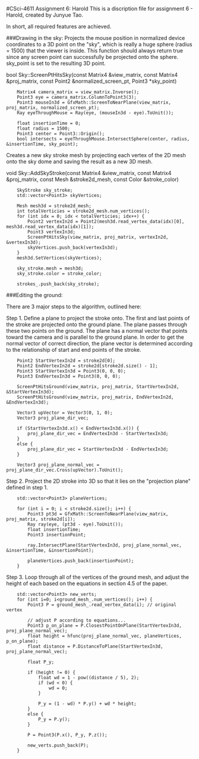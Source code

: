 #CSci-4611 Assignment 6: Harold
This is a discription file for assignment 6 - Harold, created by Junyue Tao.

In short, all required features are achieved.

###Drawing in the sky:
Projects the mouse position in normalized device coordinates to a 3D point on the "sky", which is really a huge sphere (radius = 1500) that the viewer is inside. This function should always return true since any screen point can successfully be projected onto the sphere. sky_point is set to the resulting 3D point.

bool Sky::ScreenPtHitsSky(const Matrix4 &view_matrix, const Matrix4 &proj_matrix,
const Point2 &normalized_screen_pt, Point3 *sky_point)
```
    Matrix4 camera_matrix = view_matrix.Inverse();
    Point3 eye = camera_matrix.ColumnToPoint3(3);
    Point3 mouseIn3d = GfxMath::ScreenToNearPlane(view_matrix, proj_matrix, normalized_screen_pt);
    Ray eyeThroughMouse = Ray(eye, (mouseIn3d - eye).ToUnit());
        
    float insertionTime = 0;
    float radius = 1500;
    Point3 center = Point3::Origin();
    bool intersects = eyeThroughMouse.IntersectSphere(center, radius, &insertionTime, sky_point);
```

Creates a new sky stroke mesh by projecting each vertex of the 2D mesh onto the sky dome and saving the result as a new 3D mesh.

void Sky::AddSkyStroke(const Matrix4 &view_matrix, const Matrix4 &proj_matrix,
const Mesh &stroke2d_mesh, const Color &stroke_color)
```
    SkyStroke sky_stroke;
    std::vector<Point3> skyVertices;
        
    Mesh mesh3d = stroke2d_mesh;
    int totalVerticies = stroke2d_mesh.num_vertices();
    for (int idx = 0; idx < totalVerticies; idx++) {
        Point2 vertexIn2d = Point2(mesh3d.read_vertex_data(idx)[0], mesh3d.read_vertex_data(idx)[1]);
        Point3 vertexIn3d;
        ScreenPtHitsSky(view_matrix, proj_matrix, vertexIn2d, &vertexIn3d);
        skyVertices.push_back(vertexIn3d);
    }
    mesh3d.SetVertices(skyVertices);
    
    sky_stroke.mesh = mesh3d;
    sky_stroke.color = stroke_color;
        
    strokes_.push_back(sky_stroke);

```
###Editing the ground:

There are 3 major steps to the algorithm, outlined here:

Step 1. Define a plane to project the stroke onto. The first and last points of the stroke are projected onto the ground plane. The plane passes through these two points on the ground. The plane has a normal vector that points toward the camera and is parallel to the ground plane. In order to get the normal vector of correct direction, the plane vector is determined according to the relationship of start and end points of the stroke.

```
    Point2 StartVertexIn2d = stroke2d[0];
    Point2 EndVertexIn2d = stroke2d[stroke2d.size() - 1];
    Point3 StartVertexIn3d = Point3(0, 0, 0);
    Point3 EndVertexIn3d = Point3(0, 0, 0);

    ScreenPtHitsGround(view_matrix, proj_matrix, StartVertexIn2d, &StartVertexIn3d);
    ScreenPtHitsGround(view_matrix, proj_matrix, EndVertexIn2d, &EndVertexIn3d);

    Vector3 upVector = Vector3(0, 1, 0);
    Vector3 proj_plane_dir_vec;

    if (StartVertexIn3d.x() < EndVertexIn3d.x()) {
        proj_plane_dir_vec = EndVertexIn3d - StartVertexIn3d;
    }
    else {
        proj_plane_dir_vec = StartVertexIn3d - EndVertexIn3d;
    }

    Vector3 proj_plane_normal_vec = proj_plane_dir_vec.Cross(upVector).ToUnit();
```

Step 2. Project the 2D stroke into 3D so that it lies on the "projection plane" defined in step 1.

```
    std::vector<Point3> planeVertices;
    
    for (int i = 0; i < stroke2d.size(); i++) {
        Point3 pt3d = GfxMath::ScreenToNearPlane(view_matrix, proj_matrix, stroke2d[i]);
        Ray ray(eye, (pt3d - eye).ToUnit());
        float insertionTime;
        Point3 insertionPoint;

        ray.IntersectPlane(StartVertexIn3d, proj_plane_normal_vec, &insertionTime, &insertionPoint);

        planeVertices.push_back(insertionPoint);
    }
```

Step 3. Loop through all of the vertices of the ground mesh, and adjust the height of each based on the equations in section 4.5 of the paper.

```
    std::vector<Point3> new_verts;
    for (int i=0; i<ground_mesh_.num_vertices(); i++) {
        Point3 P = ground_mesh_.read_vertex_data(i); // original vertex

        // adjust P according to equations...
        Point3 p_on_plane = P.ClosestPointOnPlane(StartVertexIn3d, proj_plane_normal_vec);
        float height = hfunc(proj_plane_normal_vec, planeVertices, p_on_plane);
        float distance = P.DistanceToPlane(StartVertexIn3d, proj_plane_normal_vec);

        float P_y;

        if (height != 0) {
            float wd = 1 - pow((distance / 5), 2);
            if (wd < 0) {
                wd = 0;
            }

            P_y = (1 - wd) * P.y() + wd * height;
        }
        else {
            P_y = P.y();
        }

        P = Point3(P.x(), P_y, P.z());

        new_verts.push_back(P);
    }
```